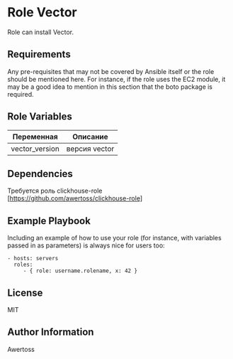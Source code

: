 Role Vector
=========

Role can install Vector.


Requirements
------------

Any pre-requisites that may not be covered by Ansible itself or the role should be mentioned here. For instance, if the role uses the EC2 module, it may be a good idea to mention in this section that the boto package is required.

Role Variables
--------------

|Переменная|Описание| 
|-|--------|
|vector_version|версия vector|

Dependencies
------------

Требуется роль clickhouse-role <br/>
[https://github.com/awertoss/clickhouse-role]

Example Playbook
----------------

Including an example of how to use your role (for instance, with variables passed in as parameters) is always nice for users too:

    - hosts: servers
      roles:
         - { role: username.rolename, x: 42 }

License
-------

MIT

Author Information
------------------

Awertoss
